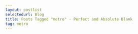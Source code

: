 ```yaml
---
layout: postlist
selectedurl: Blog
title: Posts Tagged "metro" - Perfect and Absolute Blank
tag: metro
---
```

